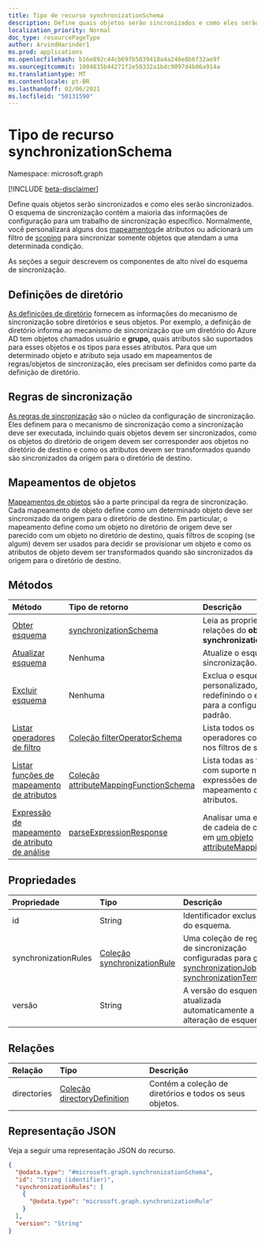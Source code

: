 ```yaml
---
title: Tipo de recurso synchronizationSchema
description: Define quais objetos serão sincronizados e como eles serão sincronizados.
localization_priority: Normal
doc_type: resourcePageType
author: ArvindHarinder1
ms.prod: applications
ms.openlocfilehash: b16e892c44cb69fb5039418a4a246e8b6f32ae9f
ms.sourcegitcommit: 1004835b44271f2e50332a1bdc9097d4b06a914a
ms.translationtype: MT
ms.contentlocale: pt-BR
ms.lasthandoff: 02/06/2021
ms.locfileid: "50131590"
---
```

# <a name="synchronizationschema-resource-type"></a>Tipo de recurso synchronizationSchema

Namespace: microsoft.graph

[!INCLUDE [beta-disclaimer](../../includes/beta-disclaimer.md)]

Define quais objetos serão sincronizados e como eles serão sincronizados. O esquema de sincronização contém a maioria das informações de configuração para um trabalho de sincronização específico. Normalmente, você personalizará alguns dos [mapeamentos](synchronization-attributemapping.md)de atributos ou adicionará um filtro de [scoping](synchronization-filter.md) para sincronizar somente objetos que atendam a uma determinada condição.

As seções a seguir descrevem os componentes de alto nível do esquema de sincronização.

## <a name="directory-definitions"></a>Definições de diretório

[As definições de diretório](synchronization-directorydefinition.md) fornecem as informações do mecanismo de sincronização sobre diretórios e seus objetos. Por exemplo, a definição de diretório informa ao mecanismo de  sincronização que um diretório do Azure AD tem objetos chamados usuário e **grupo,** quais atributos são suportados para esses objetos e os tipos para esses atributos. Para que um determinado objeto e atributo seja usado em mapeamentos de regras/objetos de sincronização, eles precisam ser definidos como parte da definição de diretório.

## <a name="synchronization-rules"></a>Regras de sincronização

[As regras de sincronização](synchronization-synchronizationrule.md) são o núcleo da configuração de sincronização. Eles definem para o mecanismo de sincronização como a sincronização deve ser executada, incluindo quais objetos devem ser sincronizados, como os objetos do diretório de origem devem ser corresponder aos objetos no diretório de destino e como os atributos devem ser transformados quando são sincronizados da origem para o diretório de destino.

## <a name="object-mappings"></a>Mapeamentos de objetos

[Mapeamentos de objetos](synchronization-objectmapping.md) são a parte principal da regra de sincronização. Cada mapeamento de objeto define como um determinado objeto deve ser sincronizado da origem para o diretório de destino. Em particular, o mapeamento define como um objeto no diretório de origem deve ser parecido com um objeto no diretório de destino, quais filtros de scoping (se algum) devem ser usados para decidir se provisionar um objeto e como os atributos de objeto devem ser transformados quando são sincronizados da origem para o diretório de destino.

## <a name="methods"></a>Métodos

| Método                                                                                                | Tipo de retorno                                                                                                 | Descrição                                                                                                                |
|:------------------------------------------------------------------------------------------------------|:------------------------------------------------------------------------------------------------------------|:---------------------------------------------------------------------------------------------------------------------------|
| [Obter esquema](../api/synchronization-synchronizationschema-get.md)                                     | [synchronizationSchema](synchronization-synchronizationschema.md)                                           | Leia as propriedades e as relações do **objeto synchronizationSchema.**                                                 |
| [Atualizar esquema](../api/synchronization-synchronizationschema-update.md)                               | Nenhuma                                                                                                        | Atualize o esquema de sincronização.                                                                                         |
| [Excluir esquema](../api/synchronization-synchronizationschema-delete.md)                               | Nenhuma                                                                                                        | Exclua o esquema personalizado, redefinindo o esquema para a configuração padrão.                                           |
| [Listar operadores de filtro](../api/synchronization-synchronizationschema-filteroperators.md)              | [Coleção filterOperatorSchema](../resources/synchronization-filteroperatorschema.md)                      | Lista todos os operadores com suporte nos filtros de seleção.                                                                       |
| [Listar funções de mapeamento de atributos](../api/synchronization-synchronizationschema-functions.md)         | [Coleção attributeMappingFunctionSchema](../resources/synchronization-attributemappingfunctionschema.md) | Lista todas as funções com suporte nas expressões de mapeamento de atributos.                                                         |
| [Expressão de mapeamento de atributo de análise](../api/synchronization-synchronizationschema-parseexpression.md) | [parseExpressionResponse](synchronization-parseexpressionresponse.md)                                       | Analisar uma expressão de cadeia de caracteres em [um objeto attributeMappingSource.](../resources/synchronization-attributemappingsource.md) |


## <a name="properties"></a>Propriedades

| Propriedade      | Tipo      | Descrição    |
|:--------------|:----------|:---------------|
|id|String|Identificador exclusivo do esquema.|
|synchronizationRules   |[Coleção synchronizationRule](synchronization-synchronizationrule.md)   |Uma coleção de regras de sincronização configuradas para [o synchronizationJob](synchronization-synchronizationjob.md) ou [synchronizationTemplate](synchronization-synchronizationtemplate.md). |
|versão                |String                             |A versão do esquema, atualizada automaticamente a cada alteração de esquema.|


## <a name="relationships"></a>Relações
|Relação|Tipo|Descrição|
|:---|:---|:---|
|directories|[Coleção directoryDefinition](../resources/synchronization-directorydefinition.md)|Contém a coleção de diretórios e todos os seus objetos.|

## <a name="json-representation"></a>Representação JSON
Veja a seguir uma representação JSON do recurso.
<!-- {
  "blockType": "resource",
  "keyProperty": "id",
  "@odata.type": "microsoft.graph.synchronizationSchema",
  "baseType": "microsoft.graph.entity",
  "openType": false
}
-->
``` json
{
  "@odata.type": "#microsoft.graph.synchronizationSchema",
  "id": "String (identifier)",
  "synchronizationRules": [
    {
      "@odata.type": "microsoft.graph.synchronizationRule"
    }
  ],
  "version": "String"
}
```


